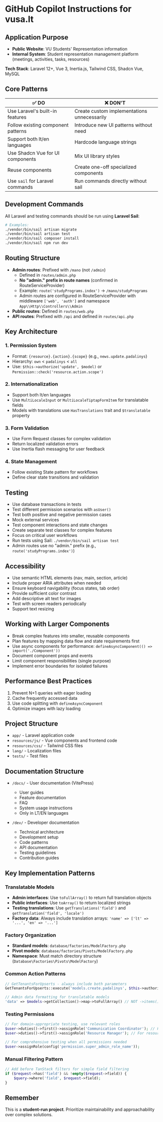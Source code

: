 # GitHub Copilot Instructions for vusa.lt

## Application Purpose
- **Public Website**: VU Students' Representation information
- **Internal System**: Student representation management platform (meetings, activities, tasks, resources)

**Tech Stack**: Laravel 12+, Vue 3, Inertia.js, Tailwind CSS, Shadcn Vue, MySQL

## Core Patterns

| ✅ DO                                        | ❌ DON'T                                    |
|---------------------------------------------|---------------------------------------------|
| Use Laravel's built-in features             | Create custom implementations unnecessarily  |
| Follow existing component patterns          | Introduce new UI patterns without need      |
| Support both lt/en languages                | Hardcode language strings                   |
| Use Shadcn Vue for UI components            | Mix UI library styles                       |
| Reuse components                            | Create one-off specialized components       |
| Use `sail` for Laravel commands             | Run commands directly without sail          |

## Development Commands

All Laravel and testing commands should be run using **Laravel Sail**:

```bash
# Examples:
./vendor/bin/sail artisan migrate
./vendor/bin/sail artisan test
./vendor/bin/sail composer install
./vendor/bin/sail npm run dev
```

## Routing Structure

- **Admin routes**: Prefixed with `/mano` (not `/admin`)
  - Defined in `routes/admin.php` 
  - **No "admin." prefix in route names** (confirmed in RouteServiceProvider)
  - Example: `route('studyPrograms.index')` → `/mano/studyPrograms`
  - Admin routes are configured in RouteServiceProvider with middleware `['web', 'auth']` and namespace `App\\Http\\Controllers\\Admin`
- **Public routes**: Defined in `routes/web.php`
- **API routes**: Prefixed with `/api` and defined in `routes/api.php`

## Key Architecture

### 1. Permission System
- Format: `{resource}.{action}.{scope}` (e.g., `news.update.padalinys`)
- Hierarchy: `own` < `padalinys` < `all`
- Use: `$this->authorize('update', $model)` or `Permission::check('resource.action.scope')`

### 2. Internationalization
- Support both lt/en languages
- Use `MultiLocaleInput` or `MultiLocaleTiptapFormItem` for translatable fields
- Models with translations use `HasTranslations` trait and `$translatable` property

### 3. Form Validation
- Use Form Request classes for complex validation
- Return localized validation errors
- Use Inertia flash messaging for user feedback

### 4. State Management
- Follow existing State pattern for workflows
- Define clear state transitions and validation

## Testing
- Use database transactions in tests
- Test different permission scenarios with `asUser()`
- Test both positive and negative permission cases
- Mock external services
- Test component interactions and state changes
- Create separate test classes for complex features
- Focus on critical user workflows
- Run tests using Sail: `./vendor/bin/sail artisan test`
- Admin routes use no "admin." prefix (e.g., `route('studyPrograms.index')`)

## Accessibility
- Use semantic HTML elements (nav, main, section, article)
- Include proper ARIA attributes when needed
- Ensure keyboard navigability (focus states, tab order)
- Provide sufficient color contrast
- Add descriptive alt text for images
- Test with screen readers periodically
- Support text resizing

## Working with Larger Components
- Break complex features into smaller, reusable components
- Plan features by mapping data flow and state requirements first
- Use async components for performance: `defineAsyncComponent(() => import('./Component'))`
- Document component props and events
- Limit component responsibilities (single purpose)
- Implement error boundaries for isolated failures

## Performance Best Practices
1. Prevent N+1 queries with eager loading
2. Cache frequently accessed data
3. Use code splitting with `defineAsyncComponent`
4. Optimize images with lazy loading

## Project Structure
- `app/` - Laravel application code
- `resources/js/` - Vue components and frontend code
- `resources/css/` - Tailwind CSS files
- `lang/` - Localization files
- `tests/` - Test files

## Documentation Structure
- `/docs/` - User documentation (VitePress)
  - User guides
  - Feature documentation
  - FAQ
  - System usage instructions
  - Only in LT/EN languages

- `/dev/` - Developer documentation
  - Technical architecture
  - Development setup
  - Code patterns
  - API documentation
  - Testing guidelines
  - Contribution guides

## Key Implementation Patterns

### Translatable Models
- **Admin interfaces**: Use `toFullArray()` to return full translation objects
- **Public interfaces**: Use `toArray()` to return localized strings
- **Testing translations**: Use `getTranslations('field')` and `getTranslation('field', 'locale')`
- **Factory data**: Always include translation arrays: `'name' => ['lt' => '...', 'en' => '...']`

### Factory Organization
- **Standard models**: `database/factories/ModelFactory.php`
- **Pivot models**: `database/factories/Pivots/ModelFactory.php`
- **Namespace**: Must match directory structure (`Database\Factories\Pivots\ModelFactory`)

### Common Action Patterns
```php
// GetTenantsForUpserts - always include both parameters
GetTenantsForUpserts::execute('models.create.padalinys', $this->authorizer)

// Admin data formatting for translatable models
'data' => $models->getCollection()->map->toFullArray() // NOT ->items()
```

### Testing Permissions
```php
// For domain-appropriate testing, use relevant roles
$user->duties()->first()->assignRole('Communication Coordinator'); // For content/duties management
$user->duties()->first()->assignRole('Resource Manager'); // For resource management

// For comprehensive testing when all permissions needed
$user->assignRole(config('permission.super_admin_role_name'));
```

### Manual Filtering Pattern
```php
// Add before TanStack filters for simple field filtering
if ($request->has('field') && !empty($request->field)) {
    $query->where('field', $request->field);
}
```

## Remember
This is a **student-run project**. Prioritize maintainability and approachability over complex solutions.
